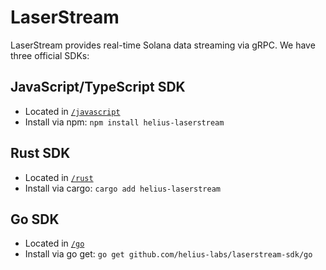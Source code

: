 # LaserStream

LaserStream provides real-time Solana data streaming via gRPC. We have three official SDKs:

## JavaScript/TypeScript SDK
- Located in [`/javascript`](/javascript)
- Install via npm: `npm install helius-laserstream`

## Rust SDK
- Located in [`/rust`](/rust)
- Install via cargo: `cargo add helius-laserstream`

## Go SDK
- Located in [`/go`](/go)
- Install via go get: `go get github.com/helius-labs/laserstream-sdk/go`
